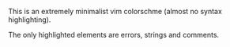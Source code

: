 This is an extremely minimalist vim colorschme (almost no syntax highlighting).

The only highlighted elements are errors, strings and comments.
